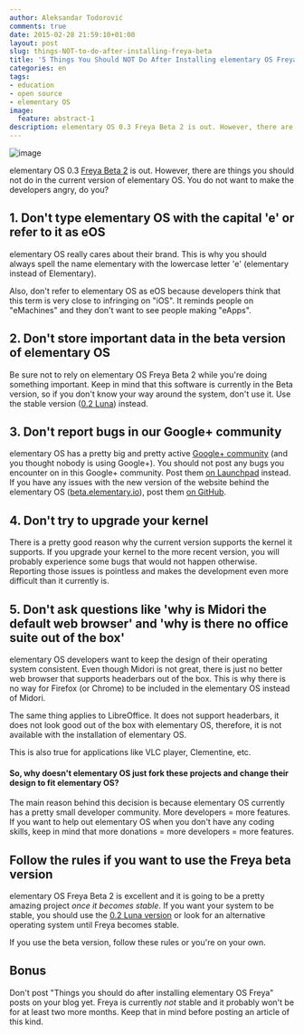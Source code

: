 ```yaml
---
author: Aleksandar Todorović
comments: true
date: 2015-02-28 21:59:10+01:00
layout: post
slug: things-NOT-to-do-after-installing-freya-beta
title: '5 Things You Should NOT Do After Installing elementary OS Freya Beta'
categories: en
tags:
- education
- open source
- elementary OS
image:
  feature: abstract-1
description: elementary OS 0.3 Freya Beta 2 is out. However, there are things you should not do in the current version of elementary OS. You do not want to make the developers angry, do you?
---
```


![image](http://i.imgur.com/XAFR4ym.png)

elementary OS 0.3 [Freya Beta 2](beta.elementary.io/) is out. However, there are things you should not do in the current version of elementary OS. You do not want to make the developers angry, do you?

## 1. Don't type elementary OS with the capital 'e' or refer to it as eOS

elementary OS really cares about their brand. This is why you should always spell the name elementary with the lowercase letter 'e' (elementary instead of Elementary).

Also, don't refer to elementary OS as eOS because developers think that this term is very close to infringing on "iOS". It reminds people on "eMachines" and they don't want to see people making "eApps".

## 2. Don't store important data in the beta version of elementary OS

Be sure not to rely on elementary OS Freya Beta 2 while you're doing something important. Keep in mind that this software is currently in the Beta version, so if you don't know your way around the system, don't use it. Use the stable version ([0.2 Luna](http://elementary.io/)) instead.

## 3. Don't report bugs in our Google+ community

elementary OS has a pretty big and pretty active [Google+ community](https://plus.google.com/communities/104613975513761463450) (and you thought nobody is using Google+). You should not post any bugs you encounter on in this Google+ community. Post them [on Launchpad](https://bugs.launchpad.net/elementary) instead. If you have any issues with the new version of the website behind the elementary OS ([beta.elementary.io](http://beta.elementary.io/)), post them [on GitHub](https://github.com/elementary/mvp/issues).

## 4. Don't try to upgrade your kernel

There is a pretty good reason why the current version supports the kernel it supports. If you upgrade your kernel to the more recent version, you will probably experience some bugs that would not happen otherwise. Reporting those issues is pointless and makes the development even more difficult than it currently is.

## 5. Don't ask questions like 'why is Midori the default web browser' and 'why is there no office suite out of the box'

elementary OS developers want to keep the design of their operating system consistent. Even though Midori is not great, there is just no better web browser that supports headerbars out of the box. This is why there is no way for Firefox (or Chrome) to be included in the elementary OS instead of Midori.

The same thing applies to LibreOffice. It does not support headerbars, it does not look good out of the box with elementary OS, therefore, it is not available with the installation of elementary OS.

This is also true for applications like VLC player, Clementine, etc.

#### So, why doesn't elementary OS just fork these projects and change their design to fit elementary OS?

The main reason behind this decision is because elementary OS currently has a pretty small developer community. More developers = more features. If you want to help out elementary OS when you don't have any coding skills, keep in mind that more donations = more developers = more features.

## Follow the rules if you want to use the Freya beta version

elementary OS Freya Beta 2 is excellent and it is going to be a pretty amazing project _once it becomes stable_. If you want your system to be stable, you should use the [0.2 Luna version](http://elementary.io/) or look for an alternative operating system until Freya becomes stable.

If you use the beta version, follow these rules or you're on your own.

## Bonus

Don't post "Things you should do after installing elementary OS Freya" posts on your blog yet. Freya is currently _not_ stable and it probably won't be for at least two more months. Keep that in mind before posting an article of this kind.
